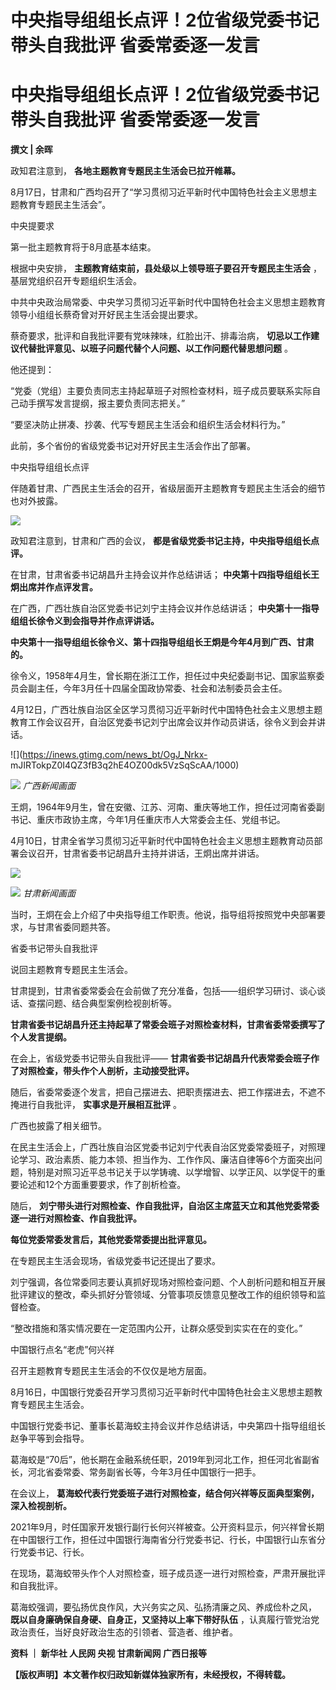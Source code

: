 # 中央指导组组长点评！2位省级党委书记带头自我批评 省委常委逐一发言

# 中央指导组组长点评！2位省级党委书记带头自我批评 省委常委逐一发言

**撰文 | 余晖**

政知君注意到， **各地主题教育专题民主生活会已拉开帷幕。**

8月17日，甘肃和广西均召开了“学习贯彻习近平新时代中国特色社会主义思想主题教育专题民主生活会”。

中央提要求

第一批主题教育将于8月底基本结束。

根据中央安排， **主题教育结束前，县处级以上领导班子要召开专题民主生活会** ，基层党组织召开专题组织生活会。

中共中央政治局常委、中央学习贯彻习近平新时代中国特色社会主义思想主题教育领导小组组长蔡奇曾对开好民主生活会提出要求。

蔡奇要求，批评和自我批评要有党味辣味，红脸出汗、排毒治病， **切忌以工作建议代替批评意见、以班子问题代替个人问题、以工作问题代替思想问题** 。

他还提到：

“党委（党组）主要负责同志主持起草班子对照检查材料，班子成员要联系实际自己动手撰写发言提纲，报主要负责同志把关。”

“要坚决防止拼凑、抄袭、代写专题民主生活会和组织生活会材料行为。”

此前，多个省份的省级党委书记对开好民主生活会作出了部署。

中央指导组组长点评

伴随着甘肃、广西民主生活会的召开，省级层面开主题教育专题民主生活会的细节也对外披露。

![](https://inews.gtimg.com/news_bt/OLA6TFn29_vw0pDNKe2A_plypBhqGQsAQMTTet8kjuBqoAA/1000)

政知君注意到，甘肃和广西的会议， **都是省级党委书记主持，中央指导组组长点评。**

在甘肃，甘肃省委书记胡昌升主持会议并作总结讲话； **中央第十四指导组组长王炯出席并作点评发言。**

在广西，广西壮族自治区党委书记刘宁主持会议并作总结讲话； **中央第十一指导组组长徐令义到会指导并作点评讲话。**

**中央第十一指导组组长徐令义、第十四指导组组长王炯是今年4月到广西、甘肃的。**

徐令义，1958年4月生，曾长期在浙江工作，担任过中央纪委副书记、国家监察委员会副主任，今年3月任十四届全国政协常委、社会和法制委员会主任。

4月12日，广西壮族自治区全区学习贯彻习近平新时代中国特色社会主义思想主题教育工作会议召开，自治区党委书记刘宁出席会议并作动员讲话，徐令义到会并讲话。

![](https://inews.gtimg.com/news_bt/OgJ_Nrkx-
mJIRTokpZ0I4QZ3fB3q2hE4OZ00dk5VzSqScAA/1000)

![](https://inews.gtimg.com/news_bt/OOtM52zozC_0p5jDKUfVpCLkiw5YT7rYi5wL2J9EQ3WRYAA/1000)
_广西新闻画面_

王炯，1964年9月生，曾在安徽、江苏、河南、重庆等地工作，担任过河南省委副书记、重庆市政协主席，今年1月任重庆市人大常委会主任、党组书记。

4月10日，甘肃全省学习贯彻习近平新时代中国特色社会主义思想主题教育动员部署会议召开，甘肃省委书记胡昌升主持并讲话，王炯出席并讲话。

![](https://inews.gtimg.com/news_bt/OD_siAgxLPMy7_wJTfD9k7RSUAcdly9skhRHsJWsM5WJoAA/1000)

![](https://inews.gtimg.com/news_bt/Ot96XhY3Cj9h4tm5XRZa1H8BfjHtWCAaCtUuovYqxaQZEAA/1000)
_甘肃新闻画面_

当时，王炯在会上介绍了中央指导组工作职责。他说，指导组将按照党中央部署要求，与甘肃省委同题共答。

省委书记带头自我批评

说回主题教育专题民主生活会。

甘肃提到，甘肃省委常委会在会前做了充分准备，包括——组织学习研讨、谈心谈话、查摆问题、结合典型案例检视剖析等。

**甘肃省委书记胡昌升还主持起草了常委会班子对照检查材料，甘肃省委常委撰写了个人发言提纲。**

在会上，省级党委书记带头自我批评—— **甘肃省委书记胡昌升代表常委会班子作了对照检查，带头作个人剖析，主动接受批评。**

随后，省委常委逐个发言，把自己摆进去、把职责摆进去、把工作摆进去，不遮不掩进行自我批评， **实事求是开展相互批评** 。

广西也披露了相关细节。

在民主生活会上，广西壮族自治区党委书记刘宁代表自治区党委常委班子，对照理论学习、政治素质、能力本领、担当作为、工作作风、廉洁自律等6个方面突出问题，特别是对照习近平总书记关于以学铸魂、以学增智、以学正风、以学促干的重要论述和12个方面重要要求，作了剖析检查。

随后， **刘宁带头进行对照检查、作自我批评，自治区主席蓝天立和其他党委常委逐一进行对照检查、作自我批评。**

**每位党委常委发言后，其他党委常委提出批评意见。**

在专题民主生活会现场，省级党委书记还提出了要求。

刘宁强调，各位常委同志要认真抓好现场对照检查问题、个人剖析问题和相互开展批评建议的整改，牵头抓好分管领域、分管事项反馈意见整改工作的组织领导和监督检查。

“整改措施和落实情况要在一定范围内公开，让群众感受到实实在在的变化。”

中国银行点名“老虎”何兴祥

召开主题教育专题民主生活会的不仅仅是地方层面。

8月16日，中国银行党委召开学习贯彻习近平新时代中国特色社会主义思想主题教育专题民主生活会。

中国银行党委书记、董事长葛海蛟主持会议并作总结讲话，中央第四十指导组组长赵争平等到会指导。

葛海蛟是“70后”，他长期在金融系统任职，2019年到河北工作，担任河北省副省长，河北省委常委、常务副省长等，今年3月任中国银行一把手。

在会议上， **葛海蛟代表行党委班子进行对照检查，结合何兴祥等反面典型案例，深入检视剖析。**

2021年9月，时任国家开发银行副行长何兴祥被查。公开资料显示，何兴祥曾长期在中国银行工作，担任过中国银行海南省分行党委书记、行长，中国银行山东省分行党委书记、行长。

在现场，葛海蛟带头作个人对照检查，班子成员逐一进行对照检查，严肃开展批评和自我批评。

葛海蛟强调，要弘扬优良作风，大兴务实之风、弘扬清廉之风、养成俭朴之风， **既以自身廉确保自身硬、自身正，又坚持以上率下带好队伍**
，认真履行管党治党政治责任，当好良好政治生态的引领者、营造者、维护者。

**资料 ｜ 新华社 人民网 央视 甘肃新闻网 广西日报等**

**【版权声明】本文著作权归政知新媒体独家所有，未经授权，不得转载。**

